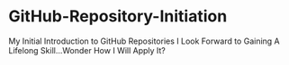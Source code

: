 # GitHub-Repository-Initiation
My Initial Introduction to GitHub Repositories
I Look Forward to Gaining A Lifelong Skill...Wonder How I Will Apply It? 

